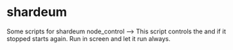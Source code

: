 # shardeum
Some scripts for shardeum
node_control --> This script controls the and if it stopped starts again. Run in screen and let it run always.
